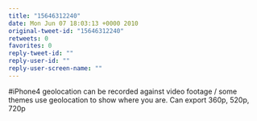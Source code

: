 ```yaml
---
title: "15646312240"
date: Mon Jun 07 18:03:13 +0000 2010
original-tweet-id: "15646312240"
retweets: 0
favorites: 0
reply-tweet-id: ""
reply-user-id: ""
reply-user-screen-name: ""
---
```

#iPhone4 geolocation can be recorded against video footage / some themes use geolocation to show where you are. Can export 360p, 520p, 720p
